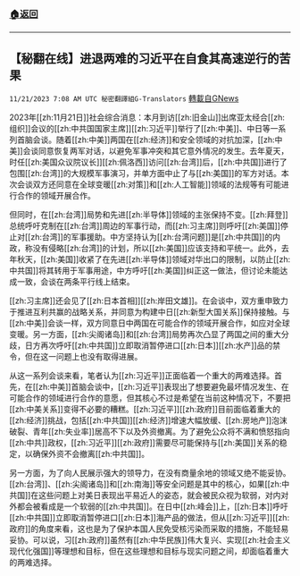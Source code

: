 ###  [:house:返回](README.md)
---


## 【秘翻在线】进退两难的习近平在自食其高速逆行的苦果
`11/21/2023 7:08 AM UTC 秘密翻譯組G-Translators` [轉載自GNews](https://gnews.org/articles/1998950)

2023年[[zh:11月21日]]社会综合消息：本月到访[[zh:旧金山]]出席亚太经合[[zh:组织]]会议的[[zh:中共国国家主席]][[zh:习近平]]举行了[[zh:中美]]、中日等一系列首脑会谈。随着[[zh:中美]]两国在[[zh:经济]]和安全领域的对抗加深，[[zh:中美]]会谈同意恢复两军对话，以避免军事冲突和其它意外情况的发生。去年夏天，时任[[zh:美国众议院议长]][[zh:佩洛西]]访问[[zh:台湾]]后，[[zh:中共国]]进行了包围[[zh:台湾]]的大规模军事演习，并单方面中止了与[[zh:美国]]的军方对话。本次会谈双方还同意在全球变暖[[zh:对策]]和[[zh:人工智能]]领域的法规等有可能进行合作的领域开展合作。

但同时，在[[zh:台湾]]局势和先进[[zh:半导体]]领域的主张保持不变。[[zh:拜登]]总统呼吁克制在[[zh:台湾]]周边的军事行动，而[[zh:习主席]]则呼吁[[zh:美国]]停止对[[zh:台湾]]的军事援助。中方坚持认为[[zh:台湾问题]]是[[zh:中共国]]的内政，称没有侵略[[zh:台湾]]的计划，所以[[zh:美国]]应该支持和平统一。此外，去年秋天，[[zh:美国]]收紧了在先进[[zh:半导体]]领域对华出口的限制，以防止[[zh:中共国]]将其转用于军事用途，中方呼吁[[zh:美国]]纠正这一做法，但讨论未能达成一致，会谈在两条平行线上结束。

[[zh:习主席]]还会见了[[zh:日本首相]][[zh:岸田文雄]]。在会谈中，双方重申致力于推进互利共赢的战略关系，并同意为构建中日[[zh:新型大国关系]]保持接触。与[[zh:中美]]会谈一样，双方同意日中两国在可能合作的领域开展合作，如应对全球变暖。另一方面，[[zh:尖阁诸岛]]和[[zh:台湾]]局势再次凸显了两国之间的重大分歧，日方再次呼吁[[zh:中共国]]立即取消暂停进口[[zh:日本]][[zh:水产]]品的禁令，但在这一问题上也没有取得进展。

从这一系列会谈来看，笔者认为[[zh:习近平]]正面临着一个重大的两难选择。首先，在[[zh:中美]]首脑会谈中，[[zh:习近平]]表现出了想要避免最坏情况发生、在可能合作的领域进行合作的意愿，但其核心不过是希望在当前这种情况下，不要把[[zh:中美关系]]变得不必要的糟糕。[[zh:习近平]][[zh:政府]]目前面临着重大的[[zh:经济]]挑战，包括[[zh:中共国]][[zh:经济]]增速大幅放缓、[[zh:房地产]]泡沫破裂、青年[[zh:失业率]]居高不下以及外资撤离。为了避免公众将不满和愤怒指向[[zh:中共]]政权，[[zh:习近平]][[zh:政府]]需要尽可能保持与[[zh:美国]]关系的稳定，以确保外资不会撤离[[zh:中共国]]。

另一方面，为了向人民展示强大的领导力，在没有商量余地的领域又绝不能妥协。[[zh:台湾]]、[[zh:尖阁诸岛]]和[[zh:南海]]等安全问题是其中的核心，如果[[zh:中共国]]在这些问题上对美日表现出平易近人的姿态，就会被民众视为软弱，对内对外都会被看成是一个软弱的[[zh:中共国]]。在日中[[zh:峰会]]上，[[zh:日本]]呼吁[[zh:中共国]]立即取消暂停进口[[zh:日本]]海产品的做法，但从[[zh:习近平]][[zh:政府]]的角度来看，这也是为了保护本国人民免受核污染而采取的措施，不能轻易妥协。可以说，习[[zh:政府]]虽然有[[zh:中华民族]]伟大复兴、实现[[zh:社会主义现代化强国]]等理想和目标，但在这些理想和目标与现实问题之间，却面临着重大的两难选择。
